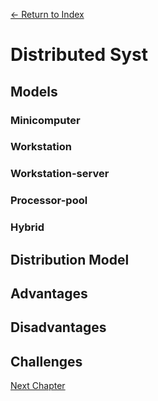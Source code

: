 [← Return to Index](https://github.com/kspra3/FIT3143-Notes)

# Distributed Syst

## Models
### Minicomputer

### Workstation

### Workstation-server

### Processor-pool

### Hybrid

## Distribution Model

## Advantages

## Disadvantages

## Challenges

[Next Chapter](https://github.com/kspra3/FIT3143-Notes/blob/master/Notes/02%20-%20Inter-Process%20Communication.md)
